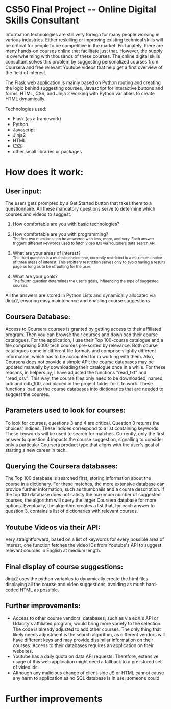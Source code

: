 # CS50 Final Project -- Online Digital Skills Consultant
Information technologies are still very foreign for many people working in various industries. Either reskilling or improving existing technical skills will be critical for people to be competitive in the market. Fortunately, there are many hands-on courses online that facilitate just that. However, the supply is overwhelming with thousands of these courses. The online digital skills consultant solves this problem by suggesting personalized courses from Coursera and free relevant Youtube videos that help get a first overview of the field of interest.

The Flask web application is mainly based on Python routing and creating the logic behind suggesting courses, Javascript for interactive buttons and forms, HTML, CSS, and Jinja 2 working with Python variables to create HTML dynamically.

Technologies used:
- Flask (as a framework)
- Python
- Javascript
- Jinja2
- HTML
- CSS
- other small libraries or packages

# How does it work:

## User input:
The users gets prompted by a Get Started button that takes them to a questionnaire. All these mandatory questions serve to determine which courses and videos to suggest.

1. How comfortable are you with basic technologies?
2. How comfortable are you with programming?</br>
    <sub>The first two questions can be answered with less, more, and very. Each answer triggers different keywords used to fetch video IDs via Youtube's data search API.
3. What are your areas of interest?</br>
    <sub>The third question is a multiple-choice one, currently restricted to a maximum choice of three areas of interest. This arbitrary restriction serves only to avoid having a results page so long as to be offputting for the user.

4. What are your goals?</br>
    <sub>The fourth question determines the user's goals, influencing the type of suggested courses.

All the answers are stored in Python Lists and dynamically allocated via Jinja2, ensuring easy maintenance and enabling course suggestions.

## Coursera Database:
Access to Coursera courses is granted by getting access to their affiliated program. Then you can browse their courses and download their course catalogues. For the application, I use their Top 100-course catalogue and a file comprising 5000 tech courses pre-sorted by relevance. Both course catalogues come in different file formats and comprise slightly different information, which has to be accounted for in working with them. Also, Coursera does not provide a simple API; the course databases may be updated manually by downloading their catalogue once in a while. For these reasons, in helpers.py, I have adjusted the functions "read_txt" and "read_csv". This way, the course files only need to be downloaded, named cdb and cdb_100, and placed in the project folder for it to work. These functions load up the course databases into dictionaries that are needed to suggest the courses.

## Parameters used to look for courses:
To look for courses, questions 3 and 4 are critical. Question 3 returns the choices' indices. These indices correspond to a list containing keywords. These keywords will be used to search for matches. Currently, only the first answer to question 4 impacts the course suggestion, signalling to consider only a particular Coursera product type that aligns with the user's goal of starting a new career in tech.

## Querying the Coursera databases:
The Top 100 database is searched first, storing information about the course in a dictionary. For these matches, the more extensive database can provide further information, such as thumbnails and a course description. If the top 100 database does not satisfy the maximum number of suggested courses, the algorithm will query the larger Coursera database for more options. Eventually, the algorithm creates a list that, for each answer to question 3, contains a list of dictionaries with relevant courses.

## Youtube Videos via their API:
Very straightforward, based on a list of keywords for every possible area of interest, one function fetches the video IDs from Youtube's API to suggest relevant courses in English at medium length.

## Final display of course suggestions:
Jinja2 uses the python variables to dynamically create the html files displaying all the course and video suggestions, avoiding as much hard-coded HTML as possible.



## Further improvements:
- Access to other course vendors' databases, such as via edX's API or Udacity's affiliated program, would bring more variety to the selection. The code is already adjusted to add other courses. The only thing that likely needs adjustment is the search algorithm, as different vendors will have different keys and may provide dissimilar information on their courses. Access to their databases requires an application on their websites.
- Youtube has a daily quota on data API requests. Therefore, extensive usage of this web application might need a fallback to a pre-stored set of video ids.
- Although any malicious change of client-side JS or HTML cannot cause any harm to application as no SQL database is in use, someone could 

# Further improvements





